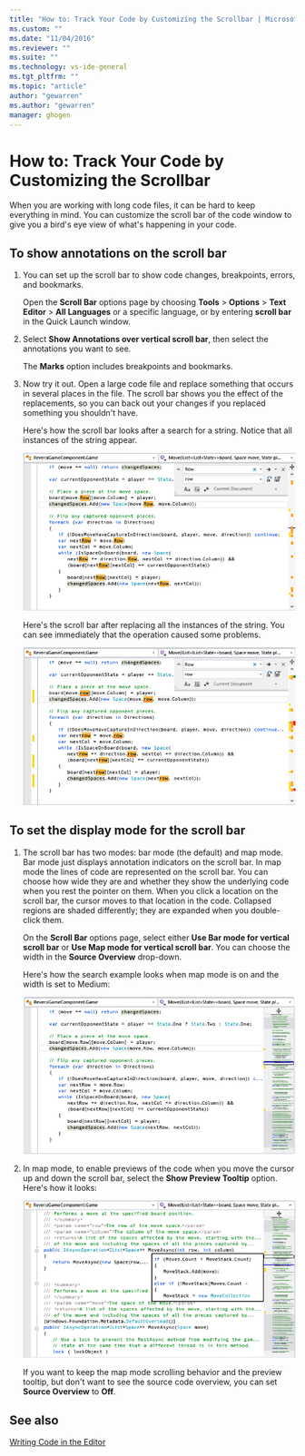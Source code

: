 ```yaml
---
title: "How to: Track Your Code by Customizing the Scrollbar | Microsoft Docs"
ms.custom: ""
ms.date: "11/04/2016"
ms.reviewer: ""
ms.suite: ""
ms.technology: vs-ide-general
ms.tgt_pltfrm: ""
ms.topic: "article"
author: "gewarren"
ms.author: "gewarren"
manager: ghogen
---
```

# How to: Track Your Code by Customizing the Scrollbar

When you are working with long code files, it can be hard to keep everything in mind. You can customize the scroll bar of the code window to give you a bird's eye view of what's happening in your code.

## To show annotations on the scroll bar

1. You can set up the scroll bar to show code changes, breakpoints, errors, and bookmarks.

    Open the **Scroll Bar** options page by choosing **Tools** > **Options** > **Text Editor** > **All Languages** or a specific language, or by entering  **scroll bar** in the Quick Launch window.

2. Select **Show Annotations over vertical scroll bar**, then select the annotations you want to see.

    The **Marks** option includes breakpoints and bookmarks.

3. Now try it out. Open a large code file and replace something that occurs in several places in the file. The scroll bar shows you the effect of the replacements, so you can back out your changes if you replaced something you shouldn't have.

    Here's how the scroll bar looks after a search for a string. Notice that all instances of the string appear.

    ![The scroll bar after searching for a string.](../ide/media/enhancedscrollbarsearch.png "EnhancedScrollbarSearch")

    Here's the scroll bar after replacing all the instances of the string. You can see immediately that the operation caused some problems.

    ![The scrollbar after replacing a string with errors](../ide/media/enhancedscrollbarreplace.png "EnhancedScrollbarReplace")

## To set the display mode for the scroll bar

1. The scroll bar has two modes: bar mode (the default) and map mode. Bar mode just displays annotation indicators on the scroll bar. In map mode the lines of code are represented on the scroll bar. You can choose how wide they are and whether they show the underlying code when you rest the pointer on them. When you click a location on the scroll bar, the cursor moves to that location in the code. Collapsed regions are shaded differently; they are expanded when you double-click them.

    On the **Scroll Bar** options page, select either **Use Bar mode for vertical scroll bar** or **Use Map mode for vertical scroll bar**. You can choose the width in the **Source Overview** drop-down.

    Here's how the search example looks when map mode is on and the width is set to Medium:

    ![The scroll bar in map mode](../ide/media/enhancedscrollbar.png "EnhancedScrollbar")

2. In map mode, to enable previews of the code when you move the cursor up and down the scroll bar, select the **Show Preview Tooltip** option. Here's how it looks:

    ![The scrollbar with a tooltip](../ide/media/enhancedscrollbarsearchtooltip.png "EnhancedScrollbarSearchTooltip")

    If you want to keep the map mode scrolling behavior and the preview tooltip, but don't want to see the source code overview, you can set **Source Overview** to **Off**.

## See also

[Writing Code in the Editor](../ide/writing-code-in-the-code-and-text-editor.md)